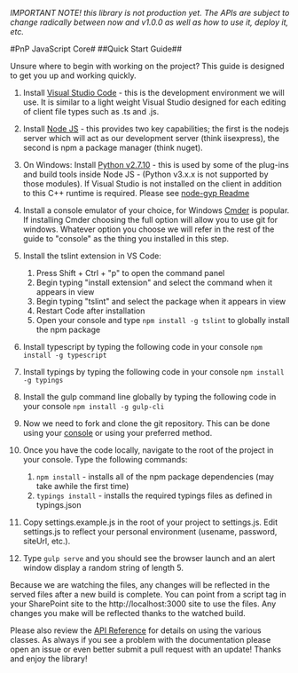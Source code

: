 *IMPORTANT NOTE! this library is not  production yet.  The APIs are subject to change radically between now and v1.0.0 as well as how to use it, deploy it, etc.*

#PnP JavaScript Core#
##Quick Start Guide##

Unsure where to begin with working on the project? This guide is designed to get you up and working quickly.

1. Install [Visual Studio Code](https://code.visualstudio.com/) - this is the development environment we will use. It is similar to a light weight Visual Studio designed for each editing of client file types such as .ts and .js.

2. Install [Node JS](https://nodejs.org/en/download/) - this provides two key capabilities; the first is the nodejs server which will act as our development server (think iisexpress), the second is npm a package manager (think nuget).

3. On Windows: Install [Python v2.7.10](https://www.python.org/downloads/release/python-2710/) - this is used by some of the plug-ins and build tools inside Node JS - (Python v3.x.x is not supported by those modules). If Visual Studio is not installed on the client in addition to this C++ runtime is required. Please see [node-gyp Readme](https://github.com/nodejs/node-gyp/blob/master/README.md)

4. Install a console emulator of your choice, for Windows [Cmder](http://cmder.net/) is popular. If installing Cmder choosing the full option will allow you to use git for windows. Whatever option you choose we will refer in the rest of the guide to "console" as the thing you installed in this step.

5. Install the tslint extension in VS Code:
	1. Press Shift + Ctrl + "p" to open the command panel
	2. Begin typing "install extension" and select the command when it appears in view
	3. Begin typing "tslint" and select the package when it appears in view
	4. Restart Code after installation
	5. Open your console and type `npm install -g tslint` to globally install the npm package

6. Install typescript by typing the following code in your console `npm install -g typescript`

7. Install typings by typing the following code in your console `npm install -g typings`

8. Install the gulp command line globally by typing the following code in your console `npm install -g gulp-cli`

9. Now we need to fork and clone the git repository. This can be done using your [console](https://help.github.com/articles/fork-a-repo/) or using your preferred method.

10. Once you have the code locally, navigate to the root of the project in your console. Type the following commands:
	1. `npm install` - installs all of the npm package dependencies (may take awhile the first time)
	2. `typings install` - installs the required typings files as defined in typings.json 

11. Copy settings.example.js in the root of your project to settings.js. Edit settings.js to reflect your personal environment (usename, password, siteUrl, etc.).

12. Type `gulp serve` and you should see the browser launch and an alert window display a random string of length 5.

Because we are watching the files, any changes will be reflected in the served files after a new build is complete. You can point from a script tag in your SharePoint site to the http://localhost:3000 site to use the files. Any changes you make will be reflected thanks to the watched build.

Please also review the [API Reference](api/readme.md) for details on using the various classes. As always if you see a problem with the documentation please open an issue or even better submit a pull request with an update! Thanks and enjoy the library! 

